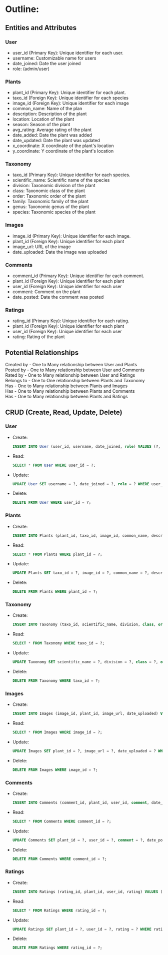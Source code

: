 # Outline:
## Entities and Attributes

### User
* user_id (Primary Key): Unique identifier for each user.
* username: Customizable name for users
* date_joined: Date the user joined
* role: (admin/user)

### Plants
* plant_id (Primary Key): Unique identifier for each plant.
* taxo_id (Foreign Key): Unique identifier for each species
* image_id (Foreign Key): Unique identifier for each image
* common_name: Name of the plan
* description: Description of the plant
* location: Location of the plant
* season: Season of the plant
* avg_rating: Average rating of the plant
* date_added: Date the plant was added
* date_updated: Date the plant was updated
* x_coordinate: X coordinate of the plant's location
* y_coordinate: Y coordinate of the plant's location

### Taxonomy
* taxo_id (Primary Key): Unique identifier for each species.
* scientific_name: Scientific name of the species
* division: Taxonomic division of the plant
* class: Taxonomic class of the plant
* order: Taxonomic order of the plant
* family: Taxonomic family of the plant
* genus: Taxonomic genus of the plant
* species: Taxonomic species of the plant

### Images
* image_id (Primary Key): Unique identifier for each image.
* plant_id (Foreign Key): Unique identifier for each plant
* image_url: URL of the image
* date_uploaded: Date the image was uploaded

### Comments
* comment_id (Primary Key): Unique identifier for each comment.
* plant_id (Foreign Key): Unique identifier for each plant
* user_id (Foreign Key): Unique identifier for each user
* comment: Comment on the plant
* date_posted: Date the comment was posted

### Ratings
* rating_id (Primary Key): Unique identifier for each rating.
* plant_id (Foreign Key): Unique identifier for each plant
* user_id (Foreign Key): Unique identifier for each user
* rating: Rating of the plant

## Potential Relationships

Created by - One to Many relationship between User and Plants\
Posted by - One to Many relationship between User and Comments\
Rated by - One to Many relationship between User and Ratings\
Belongs to - One to One relationship between Plants and Taxonomy\
Has - One to Many relationship between Plants and Images\
Has - One to Many relationship between Plants and Comments\
Has - One to Many relationship between Plants and Ratings

## CRUD (Create, Read, Update, Delete)

### User
* Create: 
  ```sql
  INSERT INTO User (user_id, username, date_joined, role) VALUES (?, ?, ?, ?);
  ```
* Read: 
  ```sql
  SELECT * FROM User WHERE user_id = ?;
  ```
* Update: 
  ```sql
  UPDATE User SET username = ?, date_joined = ?, role = ? WHERE user_id = ?;
  ```
* Delete: 
  ```sql
  DELETE FROM User WHERE user_id = ?;
  ```

### Plants
* Create: 
  ```sql
  INSERT INTO Plants (plant_id, taxo_id, image_id, common_name, description, location, season, avg_rating, date_added, date_updated, x_coordinate, y_coordinate) VALUES (?, ?, ?, ?, ?, ?, ?, ?, ?, ?, ?, ?);
  ```
* Read: 
  ```sql
  SELECT * FROM Plants WHERE plant_id = ?;
  ```
* Update: 
  ```sql
  UPDATE Plants SET taxo_id = ?, image_id = ?, common_name = ?, description = ?, location = ?, season = ?, avg_rating = ?, date_added = ?, date_updated = ?, x_coordinate = ?, y_coordinate = ? WHERE plant_id = ?;
  ```
* Delete: 
  ```sql
  DELETE FROM Plants WHERE plant_id = ?;
  ```

### Taxonomy
* Create: 
  ```sql
  INSERT INTO Taxonomy (taxo_id, scientific_name, division, class, order, family, genus, species) VALUES (?, ?, ?, ?, ?, ?, ?, ?);
  ```
* Read: 
  ```sql
  SELECT * FROM Taxonomy WHERE taxo_id = ?;
  ```
* Update: 
  ```sql
  UPDATE Taxonomy SET scientific_name = ?, division = ?, class = ?, order = ?, family = ?, genus = ?, species = ? WHERE taxo_id = ?;
  ```
* Delete: 
  ```sql
  DELETE FROM Taxonomy WHERE taxo_id = ?;
  ```

### Images
* Create: 
  ```sql
  INSERT INTO Images (image_id, plant_id, image_url, date_uploaded) VALUES (?, ?, ?, ?);
  ```
* Read: 
  ```sql
  SELECT * FROM Images WHERE image_id = ?;
  ```
* Update: 
  ```sql
  UPDATE Images SET plant_id = ?, image_url = ?, date_uploaded = ? WHERE image_id = ?;
  ```
* Delete: 
  ```sql
  DELETE FROM Images WHERE image_id = ?;
  ```

### Comments
* Create: 
  ```sql
  INSERT INTO Comments (comment_id, plant_id, user_id, comment, date_posted) VALUES (?, ?, ?, ?, ?);
  ```
* Read: 
  ```sql
  SELECT * FROM Comments WHERE comment_id = ?;
  ```
* Update: 
  ```sql
  UPDATE Comments SET plant_id = ?, user_id = ?, comment = ?, date_posted = ? WHERE comment_id = ?;
  ```
* Delete: 
  ```sql
  DELETE FROM Comments WHERE comment_id = ?;
  ```

### Ratings
* Create: 
  ```sql
  INSERT INTO Ratings (rating_id, plant_id, user_id, rating) VALUES (?, ?, ?, ?);
  ```
* Read: 
  ```sql
  SELECT * FROM Ratings WHERE rating_id = ?;
  ```
* Update: 
  ```sql
  UPDATE Ratings SET plant_id = ?, user_id = ?, rating = ? WHERE rating_id = ?;
  ```
* Delete: 
  ```sql
  DELETE FROM Ratings WHERE rating_id = ?;
  ```
